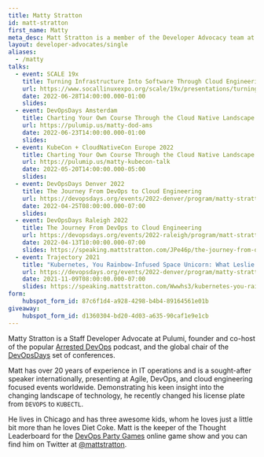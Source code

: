 ```yaml
---
title: Matty Stratton
id: matt-stratton
first_name: Matty
meta_desc: Matt Stratton is a member of the Developer Advocacy team at Pulumi.
layout: developer-advocates/single
aliases:
  - /matty
talks:
  - event: SCALE 19x
    title: Turning Infrastructure Into Software Through Cloud Engineering
    url: https://www.socallinuxexpo.org/scale/19x/presentations/turning-infrastructure-software-through-cloud-engineering
    date: 2022-06-28T14:00:00.000-01:00
    slides: 
  - event: DevOpsDays Amsterdam
    title: Charting Your Own Course Through the Cloud Native Landscape
    url: https://pulumip.us/matty-dod-ams
    date: 2022-06-23T14:00:00.000-01:00
    slides: 
  - event: KubeCon + CloudNativeCon Europe 2022
    title: Charting Your Own Course Through the Cloud Native Landscape
    url: https://pulumip.us/matty-kubecon-talk
    date: 2022-05-20T14:00:00.000-05:00
    slides: 
  - event: DevOpsDays Denver 2022
    title: The Journey From DevOps to Cloud Engineering
    url: https://devopsdays.org/events/2022-denver/program/matty-stratton/
    date: 2022-04-25T08:00:00.000-07:00
    slides: 
  - event: DevOpsDays Raleigh 2022
    title: The Journey From DevOps to Cloud Engineering
    url: https://devopsdays.org/events/2022-raleigh/program/matt-stratton/
    date: 2022-04-13T10:00:00.000-07:00
    slides: https://speaking.mattstratton.com/JPe46p/the-journey-from-devops-to-cloud-engineering
  - event: Trajectory 2021
    title: "Kubernetes, You Rainbow-Infused Space Unicorn: What Leslie Knope Can Teach Us About DevOps"
    url: https://devopsdays.org/events/2022-denver/program/matty-stratton/
    date: 2021-11-09T08:00:00.000-07:00
    slides: https://speaking.mattstratton.com/Wwwhs3/kubernetes-you-rainbow-infused-space-unicorn-what-leslie-knope-can-teach-us-about-devops
form:
    hubspot_form_id: 87c6f1d4-a928-4298-b4b4-89164561e01b
giveaway:
    hubspot_form_id: d1360304-bd20-4d03-a635-90caf1e9e1cb
---
```

Matty Stratton is a Staff Developer Advocate at Pulumi, founder and co-host of the popular [Arrested DevOps](https://www.arresteddevops.com/) podcast, and the global chair of the [DevOpsDays](https://www.devopsdays.org/) set of conferences.


Matt has over 20 years of experience in IT operations and is a sought-after speaker internationally, presenting at Agile, DevOps, and cloud engineering focused events worldwide. Demonstrating his keen insight into the changing landscape of technology, he recently changed his license plate from `DEVOPS` to `KUBECTL`.

He lives in Chicago and has three awesome kids, whom he loves just a little bit more than he loves Diet Coke. Matt is the keeper of the Thought Leaderboard for the [DevOps Party Games](https://devopspartygames.com) online game show and you can find him on Twitter at [@mattstratton](https://twitter.com/mattstratton).

